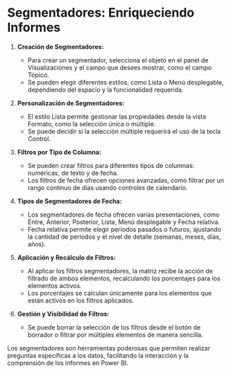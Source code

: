 # Segmentadores: Enriqueciendo Informes

1. **Creación de Segmentadores:**
   - Para crear un segmentador, selecciona el objeto en el panel de Visualizaciones y el campo que desees mostrar, como el campo Tópico.
   - Se pueden elegir diferentes estilos, como Lista o Menú desplegable, dependiendo del espacio y la funcionalidad requerida.

2. **Personalización de Segmentadores:**
   - El estilo Lista permite gestionar las propiedades desde la vista Formato, como la selección única o múltiple.
   - Se puede decidir si la selección múltiple requerirá el uso de la tecla Control.

3. **Filtros por Tipo de Columna:**
   - Se pueden crear filtros para diferentes tipos de columnas: numéricas, de texto y de fecha.
   - Los filtros de fecha ofrecen opciones avanzadas, como filtrar por un rango continuo de días usando controles de calendario.

4. **Tipos de Segmentadores de Fecha:**
   - Los segmentadores de fecha ofrecen varias presentaciones, como Entre, Anterior, Posterior, Lista, Menú desplegable y Fecha relativa.
   - Fecha relativa permite elegir períodos pasados o futuros, ajustando la cantidad de períodos y el nivel de detalle (semanas, meses, días, años).

5. **Aplicación y Recálculo de Filtros:**
   - Al aplicar los filtros segmentadores, la matriz recibe la acción de filtrado de ambos elementos, recalculando los porcentajes para los elementos activos.
   - Los porcentajes se calculan únicamente para los elementos que están activos en los filtros aplicados.

6. **Gestión y Visibilidad de Filtros:**
   - Se puede borrar la selección de los filtros desde el botón de borrador o filtrar por múltiples elementos de manera sencilla.

Los segmentadores son herramientas poderosas que permiten realizar preguntas específicas a los datos, facilitando la interacción y la comprensión de los informes en Power BI.
